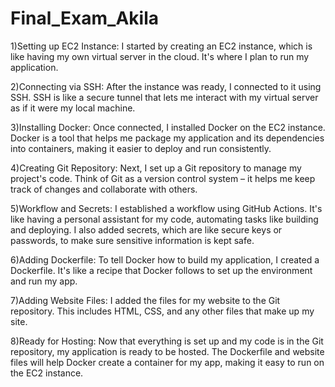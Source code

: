 # Final_Exam_Akila

1)Setting up EC2 Instance:
I started by creating an EC2 instance, which is like having my own virtual server in the cloud. It's where I plan to run my application.

2)Connecting via SSH:
After the instance was ready, I connected to it using SSH. SSH is like a secure tunnel that lets me interact with my virtual server as if it were my local machine.

3)Installing Docker:
Once connected, I installed Docker on the EC2 instance. Docker is a tool that helps me package my application and its dependencies into containers, making it easier to deploy and run consistently.

4)Creating Git Repository:
Next, I set up a Git repository to manage my project's code. Think of Git as a version control system – it helps me keep track of changes and collaborate with others.

5)Workflow and Secrets:
I established a workflow using GitHub Actions. It's like having a personal assistant for my code, automating tasks like building and deploying. I also added secrets, which are like secure keys or passwords, to make sure sensitive information is kept safe.

6)Adding Dockerfile:
To tell Docker how to build my application, I created a Dockerfile. It's like a recipe that Docker follows to set up the environment and run my app.

7)Adding Website Files:
I added the files for my website to the Git repository. This includes HTML, CSS, and any other files that make up my site.

8)Ready for Hosting:
Now that everything is set up and my code is in the Git repository, my application is ready to be hosted. The Dockerfile and website files will help Docker create a container for my app, making it easy to run on the EC2 instance.


